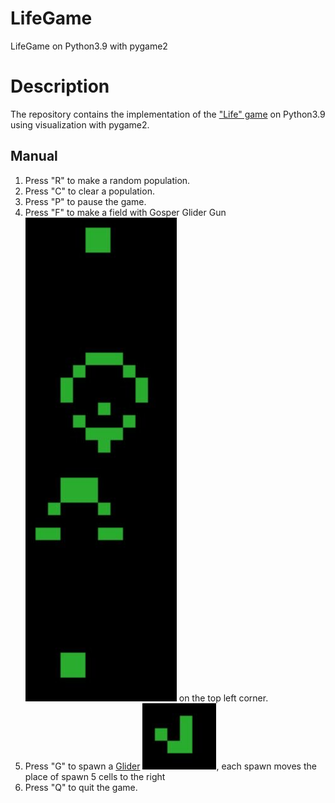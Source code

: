 # LifeGame
LifeGame on Python3.9 with pygame2

# Description 
The repository contains the implementation of the ["Life" game](https://ru.wikipedia.org/wiki/Игра_"Life") on Python3.9 using visualization with pygame2.

## Manual
1. Press "R" to make a random population.
2. Press "C" to clear a population.
3. Press "P" to pause the game.
4. Press "F" to make a field with Gosper Glider Gun ![Gosper Glider Gun](/img/GGG.jpg) on the top left corner.
5. Press "G" to spawn a [Glider](https://ru.wikipedia.org/wiki/Планер_(конфигурация_клеточного_автомата)) ![Glider](/img/Glider.jpg), each spawn moves the place of spawn 5 cells to the right
6. Press "Q" to quit the game.
